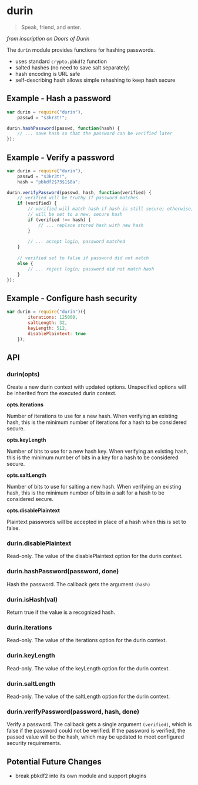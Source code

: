 durin
=====

> Speak, friend, and enter.

*from inscription on Doors of Durin*

The `durin` module provides functions for hashing passwords.

 * uses standard `crypto.pbkdf2` function
 * salted hashes (no need to save salt separately)
 * hash encoding is URL safe
 * self-describing hash allows simple rehashing to keep hash secure

Example - Hash a password
-------------------------
```js
var durin = require("durin"),
    passwd = "s3kr3t!";

durin.hashPassword(passwd, function(hash) {
    // ... save hash so that the password can be verified later
});
```

Example - Verify a password
---------------------------
```js
var durin = require("durin"),
    passwd = "s3kr3t!",
    hash = "pbkdf2$73$1$8a";

durin.verifyPassword(passwd, hash, function(verified) {
    // verified will be truthy if password matches
    if (verified) {
        // verified will match hash if hash is still secure; otherwise, verified
        // will be set to a new, secure hash
        if (verified !== hash) {
            // ... replace stored hash with new hash
        }
        
        // ... accept login, password matched
    }
    
    // verified set to false if password did not match
    else {
        // ... reject login; password did not match hash
    }
});
```

Example - Configure hash security
---------------------------------
```js
var durin = require("durin")({
        iterations: 125000,
        saltLength: 32,
        keyLength: 512,
        disablePlaintext: true
    });
```

API
---

### durin(opts)
Create a new durin context with updated options.  Unspecified options will be
inherited from the executed durin context.

**opts.iterations**

Number of iterations to use for a new hash.  When verifying an existing hash,
this is the minimum number of iterations for a hash to be considered secure.

**opts.keyLength**

Number of bits to use for a new hash key.  When verifying an existing hash,
this is the minimum number of bits in a key for a hash to be considered secure.

**opts.saltLength**

Number of bits to use for salting a new hash.  When verifying an existing hash,
this is the minimum number of bits in a salt for a hash to be considered secure.

**opts.disablePlaintext**

Plaintext passwords will be accepted in place of a hash when this is set to
false.

### durin.disablePlaintext
Read-only.  The value of the disablePlaintext option for the durin context.

### durin.hashPassword(password, done)
Hash the password.  The callback gets the argument `(hash)`

### durin.isHash(val)
Return true if the value is a recognized hash.

### durin.iterations
Read-only.  The value of the iterations option for the durin context.

### durin.keyLength
Read-only.  The value of the keyLength option for the durin context.

### durin.saltLength
Read-only.  The value of the saltLength option for the durin context.

### durin.verifyPassword(password, hash, done)
Verify a password.  The callback gets a single argument `(verified)`, which
is false if the password could not be verified.  If the password is verified,
the passed value will be the hash, which may be updated to meet configured
security requirements.

Potential Future Changes
------------------------
 * break pbkdf2 into its own module and support plugins
